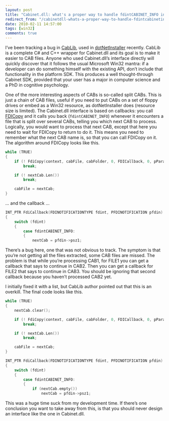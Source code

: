 ```yaml
---
layout: post
title: "Cabinet.dll: what's a proper way to handle fdintCABINET_INFO in a split cab"
redirect_from: "/cabinetdll-whats-a-proper-way-to-handle-fdintcabinetinfo-in-a-split-cab/"
date: 2010-02-11 14:57:00
tags: [win32]
comments: true
---
```

I’ve been tracking a bug in [CabLib](http://www.codeproject.com/KB/files/CABCompressExtract.aspx), used in [dotNetInstaller](https://github.com/dblock/dotnetinstaller) recently. CabLib is a complete C# and C++ wrapper for Cabinet.dll and its goal is to make it easier to CAB files. Anyone who used Cabinet.dll’s interface directly will quickly discover that it follows the usual Microsoft Win32 mantra: if a developer can do something himself with the existing API, don’t include that functionality in the platform SDK. This produces a well thought-through Cabinet SDK, provided that your user has a major in computer science and a PhD in cognitive psychology.

One of the more interesting aspects of CABs is so-called split CABs. This is just a chain of CAB files, useful if you need to put CABs on a set of floppy drives or embed as a Win32 resource, as dotNetInstaller does (resource size is limited). The Cabinet.dll interface is based on callbacks: you call [FDICopy](http://msdn.microsoft.com/en-us/library/bb432270(VS.85).aspx) and it calls you back (`fdintCABINET_INFO`) whenever it encounters a file that is split over several CABs, telling you which next CAB to process. Logically, you would want to process that next CAB, except that here you need to wait for FDICopy to return to do it. This means you need to remember what the next CAB name is, so that you can call FDICopy on it. The algorithm around FDICopy looks like this.

```cpp
while (TRUE)
{
    if (! FdiCopy(context, cabFile, cabFolder, 0, FDICallback, 0, pParam))
        break;

    if (! nextCab.Len())
        break;

    cabFile = nextCab;
}
```
... and the callback ...

```cpp
INT_PTR FdiCallback(FDINOTIFICATIONTYPE fdint, PFDINOTIFICATION pfdin)
{
    switch (fdint)
    {
        case fdintCABINET_INFO:
        {
            nextCab = pfdin->psz1;
```

There’s a bug here, one that was not obvious to track. The symptom is that you’re not getting all the files extracted, some CAB files are missed. The problem is that while you’re processing CAB1, for FILE1 you can get a callback that says to continue in CAB2. Then you can get a callback for FILE2 that says to continue in CAB3. You should be ignoring that second callback because you haven’t processed CAB2 yet.

I initially fixed it with a list, but CabLib author pointed out that this is an overkill. The final code looks like this.

```cpp
while (TRUE)
{
    nextCab.clear();

    if (! FdiCopy(context, cabFile, cabFolder, 0, FDICallback, 0, pParam))
        break;

    if (! nextCab.Len())
        break;

    cabFile = nextCab;
}
```

```cpp
INT_PTR FdiCallback(FDINOTIFICATIONTYPE fdint, PFDINOTIFICATION pfdin)
{
    switch (fdint)
    {
        case fdintCABINET_INFO:
        {
            if (nextCab.empty())
                nextCab = pfdin->psz1;
```

This was a huge time suck from my development time. If there’s one conclusion you want to take away from this, is that you should never design an interface like the one in Cabinet.dll.
